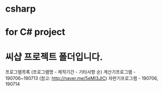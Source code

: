 # csharp
# for C# project
# 씨샵 프로젝트 폴더입니다.
 프로그램목록 (프로그램명 - 제작기간 - 기타사항 순)
   계산기프로그램 - 190706~190713 (참고: http://naver.me/5eMI3JIC)
   자판기프로그램 - 190706, 190714

